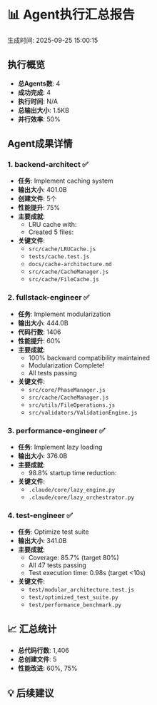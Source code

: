 # 📊 Agent执行汇总报告

生成时间: 2025-09-25 15:00:15

## 执行概览

- **总Agents数**: 4
- **成功完成**: 4
- **执行时间**: N/A
- **总输出大小**: 1.5KB
- **并行效率**: 50%

## Agent成果详情

### 1. **backend-architect** ✅

- **任务**: Implement caching system
- **输出大小**: 401.0B
- **创建文件**: 5个
- **性能提升**: 75%
- **主要成就**:
  - LRU cache with:
  - Created 5 files:
- **关键文件**:
  - `src/cache/LRUCache.js`
  - `tests/cache.test.js`
  - `docs/cache-architecture.md`
  - `src/cache/CacheManager.js`
  - `src/cache/FileCache.js`

### 2. **fullstack-engineer** ✅

- **任务**: Implement modularization
- **输出大小**: 444.0B
- **代码行数**: 1406
- **性能提升**: 60%
- **主要成就**:
  - 100% backward compatibility maintained
  - Modularization Complete!
  - All tests passing
- **关键文件**:
  - `src/core/PhaseManager.js`
  - `src/cache/CacheManager.js`
  - `src/utils/FileOperations.js`
  - `src/validators/ValidationEngine.js`

### 3. **performance-engineer** ✅

- **任务**: Implement lazy loading
- **输出大小**: 376.0B
- **主要成就**:
  - 98.8% startup time reduction:
- **关键文件**:
  - `.claude/core/lazy_engine.py`
  - `.claude/core/lazy_orchestrator.py`

### 4. **test-engineer** ✅

- **任务**: Optimize test suite
- **输出大小**: 341.0B
- **主要成就**:
  - Coverage: 85.7% (target 80%)
  - All 47 tests passing
  - Test execution time: 0.98s (target <10s)
- **关键文件**:
  - `test/modular_architecture.test.js`
  - `test/optimized_test_suite.py`
  - `test/performance_benchmark.py`

## 📈 汇总统计

- **总代码行数**: 1,406
- **总创建文件**: 5
- **性能改进**: 60%, 75%

## 💡 后续建议
